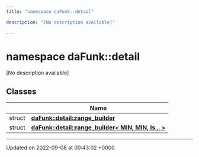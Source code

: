 ```yaml
---
title: "namespace daFunk::detail"

description: "[No description available]"

---
```


# namespace daFunk::detail

[No description available]

## Classes

|                | Name           |
| -------------- | -------------- |
| struct | **[daFunk::detail::range_builder](/documentation/code/classes/structdafunk_1_1detail_1_1range__builder/)**  |
| struct | **[daFunk::detail::range_builder< MIN, MIN, Is... >](/documentation/code/classes/structdafunk_1_1detail_1_1range__builder_3_01min_00_01min_00_01is_8_8_8_01_4/)**  |






-------------------------------

Updated on 2022-09-08 at 00:43:02 +0000